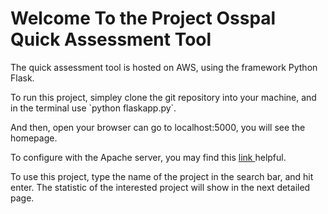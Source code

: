 <h1> Welcome To the Project Osspal Quick Assessment Tool</h1>

<p> The quick assessment tool is hosted on AWS, using the framework Python Flask. </p>

<p> To run this project, simpley clone the git repository into your machine, and in the terminal use `python flaskapp.py`. </p> And then, open your browser can go to localhost:5000, you will see the homepage.

<p> To configure with the Apache server, you may find this <a href="" ="http://www.datasciencebytes.com/bytes/2015/02/24/running-a-flask-app-on-aws-ec2/"> link </a> helpful. </p>

<p> To use this project, type the name of the project in the search bar, and hit enter. The statistic of the interested project will show in the next detailed page. </p>